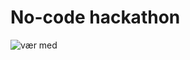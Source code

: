 # No-code hackathon

![vær med](https://user-images.githubusercontent.com/5576954/194045955-0b3a47f7-f5bf-46ca-b711-5c21b15f29d1.png)


